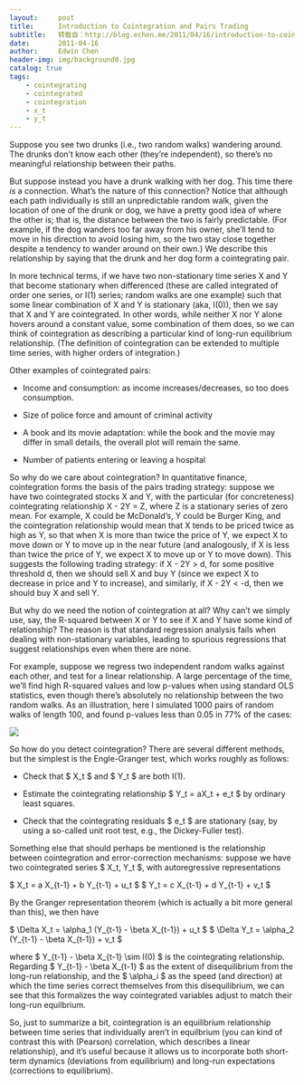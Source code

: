 ```yaml
---
layout:     post
title:      Introduction to Cointegration and Pairs Trading
subtitle:   转载自：http://blog.echen.me/2011/04/16/introduction-to-cointegration-and-pairs-trading/
date:       2011-04-16
author:     Edwin Chen
header-img: img/background0.jpg
catalog: true
tags:
    - cointegrating
    - cointegrated
    - cointegration
    - x_t
    - y_t
---
```


Suppose you see two drunks (i.e., two random walks) wandering around. The drunks don’t know each other (they’re independent), so there’s no meaningful relationship between their paths.

But suppose instead you have a drunk walking with her dog. This time there *is* a connection. What’s the nature of this connection? Notice that although each path individually is still an unpredictable random walk, given the location of one of the drunk or dog, we have a pretty good idea of where the other is; that is, the distance between the two is fairly predictable. (For example, if the dog wanders too far away from his owner, she’ll tend to move in his direction to avoid losing him, so the two stay close together despite a tendency to wander around on their own.) We describe this relationship by saying that the drunk and her dog form a cointegrating pair.

In more technical terms, if we have two non-stationary time series X and Y that become stationary when differenced (these are called integrated of order one series, or I(1) series; random walks are one example) such that some linear combination of X and Y is stationary (aka, I(0)), then we say that X and Y are cointegrated. In other words, while neither X nor Y alone hovers around a constant value, some combination of them does, so we can think of cointegration as describing a particular kind of long-run equilibrium relationship. (The definition of cointegration can be extended to multiple time series, with higher orders of integration.)

Other examples of cointegrated pairs:

- Income and consumption: as income increases/decreases, so too does consumption.

- Size of police force and amount of criminal activity

- A book and its movie adaptation: while the book and the movie may differ in small details, the overall plot will remain the same.

- Number of patients entering or leaving a hospital


So why do we care about cointegration? In quantitative finance, cointegration forms the basis of the pairs trading strategy: suppose we have two cointegrated stocks X and Y, with the particular (for concreteness) cointegrating relationship X - 2Y = Z, where Z is a stationary series of zero mean. For example, X could be McDonald’s, Y could be Burger King, and the cointegration relationship would mean that X tends to be priced twice as high as Y, so that when X is more than twice the price of Y, we expect X to move down or Y to move up in the near future (and analogously, if X is less than twice the price of Y, we expect X to move up or Y to move down). This suggests the following trading strategy: if X - 2Y > d, for some positive threshold d, then we should sell X and buy Y (since we expect X to decrease in price and Y to increase), and similarly, if X - 2Y < -d, then we should buy X and sell Y.

But why do we need the notion of cointegration at all? Why can’t we simply use, say, the R-squared between X or Y to see if X and Y have some kind of relationship? The reason is that standard regression analysis fails when dealing with non-stationary variables, leading to spurious regressions that suggest relationships even when there are none.

For example, suppose we regress two independent random walks against each other, and test for a linear relationship. A large percentage of the time, we’ll find high R-squared values and low p-values when using standard OLS statistics, even though there’s absolutely no relationship between the two random walks. As an illustration, here I simulated 1000 pairs of random walks of length 100, and found p-values less than 0.05 in 77% of the cases:

[![](http://dl.dropbox.com/u/10506/blog/cointegration/spurious-regression.png)
](http://dl.dropbox.com/u/10506/blog/cointegration/spurious-regression.png)

So how do you detect cointegration? There are several different methods, but the simplest is the Engle-Granger test, which works roughly as follows:

- Check that $ X_t $ and $ Y_t $ are both I(1).

- Estimate the cointegrating relationship $ Y_t = aX_t + e_t $ by ordinary least squares.

- Check that the cointegrating residuals $ e_t $ are stationary (say, by using a so-called unit root test, e.g., the Dickey-Fuller test).


Something else that should perhaps be mentioned is the relationship between cointegration and error-correction mechanisms: suppose we have two cointegrated series $ X_t, Y_t $, with autoregressive representations

$ X_t = a X_{t-1} + b Y_{t-1} + u_t $
 $ Y_t = c X_{t-1} + d Y_{t-1} + v_t $

By the Granger representation theorem (which is actually a bit more general than this), we then have

$ \Delta X_t = \alpha_1 (Y_{t-1} - \beta X_{t-1}) + u_t $
 $ \Delta Y_t = \alpha_2 (Y_{t-1} - \beta X_{t-1}) + v_t $

where $ Y_{t-1} - \beta X_{t-1} \sim I(0) $ is the cointegrating relationship. Regarding $ Y_{t-1} - \beta X_{t-1} $ as the extent of disequilibrium from the long-run relationship, and the $ \alpha_i $ as the speed (and direction) at which the time series correct themselves from this disequilibrium, we can see that this formalizes the way cointegrated variables adjust to match their long-run equilbrium.

So, just to summarize a bit, cointegration is an equilibrium relationship between time series that individually aren’t in equilbrium (you can kind of contrast this with (Pearson) correlation, which describes a linear relationship), and it’s useful because it allows us to incorporate both short-term dynamics (deviations from equilibrium) and long-run expectations (corrections to equilibrium).
